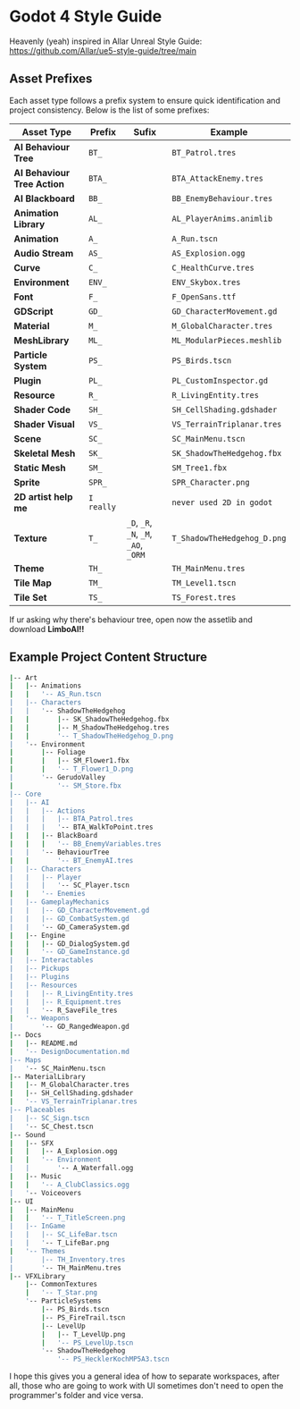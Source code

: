 
# Godot 4 Style Guide
Heavenly (yeah) inspired in Allar Unreal Style Guide: https://github.com/Allar/ue5-style-guide/tree/main
## Asset Prefixes

Each asset type follows a prefix system to ensure quick identification and project consistency. Below is the list of some prefixes:

| Asset Type                         | Prefix   | Sufix                        | Example                          |
|---------------------------------------|-----------|-------------------------------|----------------------------------|
| **AI Behaviour Tree**                 | `BT_`     |                               | `BT_Patrol.tres`                |
| **AI Behaviour Tree Action**          | `BTA_`    |                               | `BTA_AttackEnemy.tres`          |
| **AI Blackboard**                     | `BB_`     |                               | `BB_EnemyBehaviour.tres`        |
| **Animation Library**                 | `AL_`     |                               | `AL_PlayerAnims.animlib`        |
| **Animation**                         | `A_`      |                               | `A_Run.tscn`                    |
| **Audio Stream**                      | `AS_`     |                               | `AS_Explosion.ogg`              |
| **Curve**                             | `C_`      |                               | `C_HealthCurve.tres`            |
| **Environment**                       | `ENV_`    |                               | `ENV_Skybox.tres`               |
| **Font**                              | `F_`      |                               | `F_OpenSans.ttf`                |
| **GDScript**                          | `GD_`     |                               | `GD_CharacterMovement.gd`       |
| **Material**                          | `M_`      |                               | `M_GlobalCharacter.tres`        |
| **MeshLibrary**                       | `ML_`     |                               | `ML_ModularPieces.meshlib`      |
| **Particle System**                   | `PS_`     |                               | `PS_Birds.tscn`                 |
| **Plugin**                            | `PL_`     |                               | `PL_CustomInspector.gd`         |
| **Resource**                          | `R_`      |                               | `R_LivingEntity.tres`           |
| **Shader Code**                       | `SH_`     |                               | `SH_CellShading.gdshader`       |
| **Shader Visual**                     | `VS_`     |                               | `VS_TerrainTriplanar.tres`      |
| **Scene**                             | `SC_`     |                               | `SC_MainMenu.tscn`              |
| **Skeletal Mesh**                     | `SK_`     |                               | `SK_ShadowTheHedgehog.fbx`      |
| **Static Mesh**                       | `SM_`     |                               | `SM_Tree1.fbx`                  |
| **Sprite**                            | `SPR_`    |                               | `SPR_Character.png`             |
| **2D artist help me**                            | `I really`    |                               | `never used 2D in godot`             |
| **Texture**                           | `T_`      | `_D`, `_R`, `_N`, `_M`, `_AO`, `_ORM`     | `T_ShadowTheHedgehog_D.png`     |
| **Theme**                             | `TH_`     |                               | `TH_MainMenu.tres`              |
| **Tile Map**                          | `TM_`     |                               | `TM_Level1.tscn`                |
| **Tile Set**                          | `TS_`     |                               | `TS_Forest.tres`                |

If ur asking why there's behaviour tree, open now the assetlib and download **LimboAI!!**
## Example Project Content Structure

```bash
|-- Art
|	|-- Animations
|	|	'--	AS_Run.tscn
|	|-- Characters
|	|	'-- ShadowTheHedgehog
|	|		|-- SK_ShadowTheHedgehog.fbx
|	|		|-- M_ShadowTheHedgehog.tres
|	|		'-- T_ShadowTheHedgehog_D.png
|	'-- Environment
|		|-- Foliage
|		|	|-- SM_Flower1.fbx
|		|	'-- T_Flower1_D.png
|		'-- GerudoValley
|			'-- SM_Store.fbx
|-- Core
|	|-- AI
|	|	|-- Actions
|	|	|	|-- BTA_Patrol.tres
|	|	|	'-- BTA_WalkToPoint.tres
|	|	|-- BlackBoard
|	|	|	'-- BB_EnemyVariables.tres
|	|	'-- BehaviourTree
|	|		'-- BT_EnemyAI.tres
|	|-- Characters
|	|	|-- Player
|	|	|	'-- SC_Player.tscn
|	|	'-- Enemies
|	|-- GameplayMechanics
|	|	|-- GD_CharacterMovement.gd
|	|	|-- GD_CombatSystem.gd
|	|	'-- GD_CameraSystem.gd
|	|-- Engine
|	|	|-- GD_DialogSystem.gd
|	|	'-- GD_GameInstance.gd
|	|-- Interactables
|	|-- Pickups
|	|-- Plugins
|	|-- Resources
|	|	|-- R_LivingEntity.tres
|	|	|-- R_Equipment.tres
|	|	'-- R_SaveFile_tres
|	'-- Weapons
|		'-- GD_RangedWeapon.gd
|-- Docs
|	|-- README.md
|	'-- DesignDocumentation.md
|-- Maps
|	'-- SC_MainMenu.tscn
|-- MaterialLibrary
|	|-- M_GlobalCharacter.tres
|	|-- SH_CellShading.gdshader
|	'-- VS_TerrainTriplanar.tres
|-- Placeables
|	|-- SC_Sign.tscn
|	'-- SC_Chest.tscn
|-- Sound
|	|-- SFX
|	|	|-- A_Explosion.ogg
|	|	'-- Environment
|	|		'-- A_Waterfall.ogg
|	|-- Music
|	|	'-- A_ClubClassics.ogg
|	'-- Voiceovers
|-- UI
|	|-- MainMenu
|	|	'-- T_TitleScreen.png
|	|-- InGame
|	|	|-- SC_LifeBar.tscn
|	|	'-- T_LifeBar.png
|	'-- Themes
|		|-- TH_Inventory.tres
|		'-- TH_MainMenu.tres
|-- VFXLibrary
	|-- CommonTextures
	|	'-- T_Star.png
	'-- ParticleSystems
		|-- PS_Birds.tscn
		|-- PS_FireTrail.tscn
		|-- LevelUp
		|	|-- T_LevelUp.png
		|	'-- PS_LevelUp.tscn
		'-- ShadowTheHedgehog
			'-- PS_HecklerKochMP5A3.tscn
```

I hope this gives you a general idea of ​​how to separate workspaces, after all, those who are going to work with UI sometimes don't need to open the programmer's folder and vice versa.
